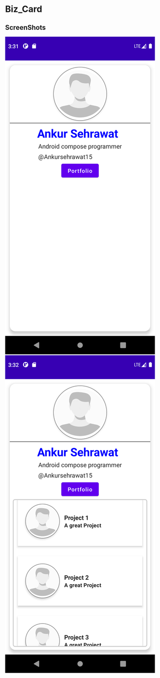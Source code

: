 # Biz_Card

## ScreenShots
![Encrypto Screenshots](SS/Screenshot_1642845689.png)
![Encrypto Screenshots](SS/Screenshot_1642845745.png)
